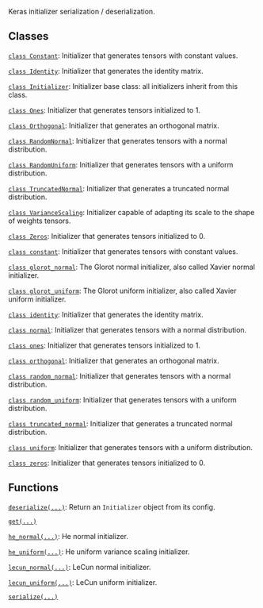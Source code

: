 Keras initializer serialization / deserialization.

## Classes

[`class
Constant`](https://tensorflow.google.cn/api_docs/python/tf/compat/v1/keras/initializers/Constant):
Initializer that generates tensors with constant values.

[`class
Identity`](https://tensorflow.google.cn/api_docs/python/tf/compat/v1/keras/initializers/Identity):
Initializer that generates the identity matrix.

[`class
Initializer`](https://tensorflow.google.cn/api_docs/python/tf/compat/v1/keras/initializers/Initializer):
Initializer base class: all initializers inherit from this class.

[`class
Ones`](https://tensorflow.google.cn/api_docs/python/tf/compat/v1/keras/initializers/Ones):
Initializer that generates tensors initialized to 1.

[`class
Orthogonal`](https://tensorflow.google.cn/api_docs/python/tf/compat/v1/keras/initializers/Orthogonal):
Initializer that generates an orthogonal matrix.

[`class
RandomNormal`](https://tensorflow.google.cn/api_docs/python/tf/compat/v1/keras/initializers/RandomNormal):
Initializer that generates tensors with a normal distribution.

[`class
RandomUniform`](https://tensorflow.google.cn/api_docs/python/tf/compat/v1/keras/initializers/RandomUniform):
Initializer that generates tensors with a uniform distribution.

[`class
TruncatedNormal`](https://tensorflow.google.cn/api_docs/python/tf/compat/v1/keras/initializers/TruncatedNormal):
Initializer that generates a truncated normal distribution.

[`class
VarianceScaling`](https://tensorflow.google.cn/api_docs/python/tf/compat/v1/keras/initializers/VarianceScaling):
Initializer capable of adapting its scale to the shape of weights tensors.

[`class
Zeros`](https://tensorflow.google.cn/api_docs/python/tf/compat/v1/keras/initializers/Zeros):
Initializer that generates tensors initialized to 0.

[`class
constant`](https://tensorflow.google.cn/api_docs/python/tf/compat/v1/keras/initializers/Constant):
Initializer that generates tensors with constant values.

[`class
glorot_normal`](https://tensorflow.google.cn/api_docs/python/tf/compat/v1/keras/initializers/glorot_normal):
The Glorot normal initializer, also called Xavier normal initializer.

[`class
glorot_uniform`](https://tensorflow.google.cn/api_docs/python/tf/compat/v1/keras/initializers/glorot_uniform):
The Glorot uniform initializer, also called Xavier uniform initializer.

[`class
identity`](https://tensorflow.google.cn/api_docs/python/tf/compat/v1/keras/initializers/Identity):
Initializer that generates the identity matrix.

[`class
normal`](https://tensorflow.google.cn/api_docs/python/tf/compat/v1/keras/initializers/RandomNormal):
Initializer that generates tensors with a normal distribution.

[`class
ones`](https://tensorflow.google.cn/api_docs/python/tf/compat/v1/keras/initializers/Ones):
Initializer that generates tensors initialized to 1.

[`class
orthogonal`](https://tensorflow.google.cn/api_docs/python/tf/compat/v1/keras/initializers/Orthogonal):
Initializer that generates an orthogonal matrix.

[`class
random_normal`](https://tensorflow.google.cn/api_docs/python/tf/compat/v1/keras/initializers/RandomNormal):
Initializer that generates tensors with a normal distribution.

[`class
random_uniform`](https://tensorflow.google.cn/api_docs/python/tf/compat/v1/keras/initializers/RandomUniform):
Initializer that generates tensors with a uniform distribution.

[`class
truncated_normal`](https://tensorflow.google.cn/api_docs/python/tf/compat/v1/keras/initializers/TruncatedNormal):
Initializer that generates a truncated normal distribution.

[`class
uniform`](https://tensorflow.google.cn/api_docs/python/tf/compat/v1/keras/initializers/RandomUniform):
Initializer that generates tensors with a uniform distribution.

[`class
zeros`](https://tensorflow.google.cn/api_docs/python/tf/compat/v1/keras/initializers/Zeros):
Initializer that generates tensors initialized to 0.

## Functions

[`deserialize(...)`](https://tensorflow.google.cn/api_docs/python/tf/keras/initializers/deserialize):
Return an `Initializer` object from its config.

[`get(...)`](https://tensorflow.google.cn/api_docs/python/tf/keras/initializers/get)

[`he_normal(...)`](https://tensorflow.google.cn/api_docs/python/tf/compat/v1/keras/initializers/he_normal):
He normal initializer.

[`he_uniform(...)`](https://tensorflow.google.cn/api_docs/python/tf/compat/v1/keras/initializers/he_uniform):
He uniform variance scaling initializer.

[`lecun_normal(...)`](https://tensorflow.google.cn/api_docs/python/tf/compat/v1/keras/initializers/lecun_normal):
LeCun normal initializer.

[`lecun_uniform(...)`](https://tensorflow.google.cn/api_docs/python/tf/compat/v1/keras/initializers/lecun_uniform):
LeCun uniform initializer.

[`serialize(...)`](https://tensorflow.google.cn/api_docs/python/tf/keras/initializers/serialize)

